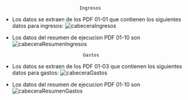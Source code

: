
                                Ingresos
- Los datos se extraen de los PDF 01-01 que contienen los siguientes datos para ingresos:
![cabeceraIngresos](https://res.cloudinary.com/dabrencx7/image/upload/v1631694904/Presupuestos/cabeceraEjecucionIngresos_avdalj.jpg)

- Los datos del resumen de ejecucion PDF 01-10 son
![cabeceraResumenIngresos](https://res.cloudinary.com/dabrencx7/image/upload/v1631694654/Presupuestos/cabeceraResumenEstadoEjecucionIngresos_ecs7ly.jpg)


                                Gastos
- Los datos se extraen de los PDF 01-03 que contienen los siguientes datos para gastos:
![cabeceraGastos](https://res.cloudinary.com/dabrencx7/image/upload/v1631695178/Presupuestos/cabeceraEjecucionGastos_ctbctw.jpg)

- Los datos del resumen de ejecucion PDF 01-10 son
![cabeceraResumenGastos](https://res.cloudinary.com/dabrencx7/image/upload/v1631695183/Presupuestos/cabeceraResumenEstadoEjecucionGastos_vec5ys.jpg)